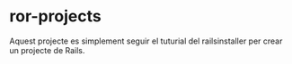 ror-projects
============

Aquest projecte es simplement seguir el tuturial del railsinstaller per crear un projecte de Rails.